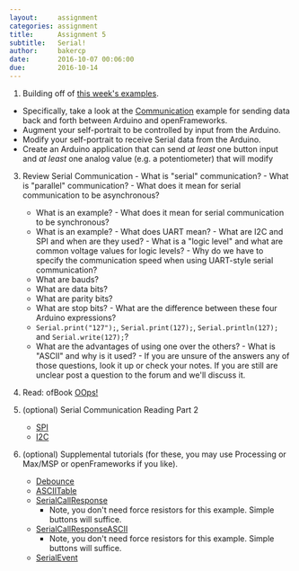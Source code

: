 ```yaml
---
layout:     assignment
categories: assignment
title:      Assignment 5
subtitle:   Serial!
author:     bakercp
date:       2016-10-07 00:06:00
due:        2016-10-14
---
```



1. Building off of [this week's examples](https://github.com/SAIC-ATS/ARTTECH-5010/tree/master/Week_05).
  - Specifically, take a look at the [Communication](https://github.com/SAIC-ATS/ARTTECH-5010/tree/master/Week_05/Communication) example for sending data back and forth between Arduino and openFrameworks.
  - Augment your self-portrait to be controlled by input from the Arduino.
  - Modify your self-portrait to receive Serial data from the Arduino.
  - Create an Arduino application that can send _at least_ one button input and _at least_ one analog value (e.g. a potentiometer) that will modify

  3. Review Serial Communication
    - What is "serial" communication?
    - What is "parallel" communication?
    - What does it mean for serial communication to be asynchronous?
        - What is an example?
    - What does it mean for serial communication to be synchronous?
        - What is an example?
    - What does UART mean?
    - What are I2C and SPI and when are they used?
    - What is a "logic level" and what are common voltage values for logic levels?
    - Why do we have to specify the communication speed when using UART-style serial communication?
        - What are bauds?
        - What are data bits?
        - What are parity bits?
        - What are stop bits?
    - What are the difference between these four Arduino expressions?
        - `Serial.print("127");`, `Serial.print(127);`, `Serial.println(127);` and `Serial.write(127);`?
        - What are the advantages of using one over the others?
    - What is "ASCII" and why is it used?
    - If you are unsure of the answers any of those questions, look it up or check your notes.  If you are still are unclear post a question to the forum and we'll discuss it.

2. Read: ofBook [OOps!](http://openframeworks.cc/ofBook/chapters/OOPs!.html)

3. (optional) Serial Communication Reading Part 2
    - [SPI](https://learn.sparkfun.com/tutorials/serial-peripheral-interface-spi)
    - [I2C](https://learn.sparkfun.com/tutorials/i2c)

3. (optional) Supplemental tutorials (for these, you may use Processing or Max/MSP or openFrameworks if you like).
    - [Debounce](https://www.arduino.cc/en/Tutorial/Debounce)
    - [ASCIITable](https://www.arduino.cc/en/Tutorial/ASCIITable)
    - [SerialCallResponse](https://www.arduino.cc/en/Tutorial/SerialCallResponse)
        - Note, you don't need force resistors for this example.  Simple buttons will suffice.
    - [SerialCallResponseASCII](https://www.arduino.cc/en/Tutorial/SerialCallResponseASCII)
        - Note, you don't need force resistors for this example.  Simple buttons will suffice.
    - [SerialEvent](https://www.arduino.cc/en/Tutorial/SerialEvent)
